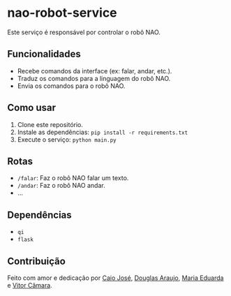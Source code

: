 # nao-robot-service

Este serviço é responsável por controlar o robô NAO.

## Funcionalidades

* Recebe comandos da interface (ex: falar, andar, etc.).
* Traduz os comandos para a linguagem do robô NAO.
* Envia os comandos para o robô NAO.

## Como usar

1. Clone este repositório.
2. Instale as dependências: `pip install -r requirements.txt`
3. Execute o serviço: `python main.py`

## Rotas

* `/falar`: Faz o robô NAO falar um texto.
* `/andar`: Faz o robô NAO andar.
* ...

## Dependências

* `qi`
* `flask`

## Contribuição

Feito com amor e dedicação por [Caio José](https://github.com/caiojslv), [Douglas Araujo](https://github.com/araujodgdev), [Maria Eduarda](https://github.com/dudaferreir) e [Vitor Câmara](https://github.com/vithorcamara).